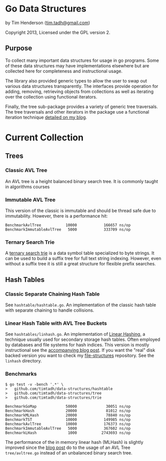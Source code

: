 # Go Data Structures

by Tim Henderson (tim.tadh@gmail.com)

Copyright 2013, Licensed under the GPL version 2.

## Purpose

To collect many important data structures for usage in go programs. Some of
these data structures may have implementations elsewhere but are collected here
for completeness and instructional usage.

The library also provided generic types to allow the user to swap out various
data structures transparently. The interfaces provide operation for adding,
removing, retrieving objects from collections as well as iterating over the
collection using functional iterators.

Finally, the tree sub-package provides a variety of generic tree traversals. The
tree traversals and other iterators in the package use a functional iteration
technique [detailed on my blog](
http://hackthology.com/functional-iteration-in-go.html).



# Current Collection

## Trees

### Classic AVL Tree

An AVL tree is a height balanced binary search tree. It is commonly taught in
algorithms courses

### Immutable AVL Tree

This version of the classic is immutable and should be thread safe due to
immutability. However, there is a performance hit:

    BenchmarkAvlTree           10000            166657 ns/op
    BenchmarkImmutableAvlTree   5000            333709 ns/op

### Ternary Search Trie

A [ternary search trie](
http://hackthology.com/ternary-search-tries-for-fast-flexible-string-search-part-1.html)
is a data symbol table specialized to byte strings. It can be used to build a
suffix tree for full text string indexing. However, even without a suffix tree
it is still a great structure for flexible prefix searches.


## Hash Tables

### Classic Separate Chaining Hash Table

See `hashtable/hashtable.go`. An implementation of the classic hash table with
separate chaining to handle collisions.

### Linear Hash Table with AVL Tree Buckets

See `hashtables/linhash.go`. An implementation of [Linear
Hashing](http://hackthology.com/linear-hashing.html), a technique usually used
for secondary storage hash tables. Often employed by databases and file systems
for hash indices. This version is mostly instructional see the
[accompanying blog post](
http://hackthology.com/an-in-memory-go-implementation-of-linear-hashing.html).
If you want the "real" disk backed version you want to check my
[file-structures](https://github.com/timtadh/file-structures) repository. See
the `linhash` directory.

### Benchmarks

    $ go test -v -bench '.*' \
    >   github.com/timtadh/data-structures/hashtable
    >   github.com/timtadh/data-structures/tree
    >   github.com/timtadh/data-structures/trie

    BenchmarkGoMap             50000             30051 ns/op
    BenchmarkHash              20000             81012 ns/op
    BenchmarkMLHash            20000             78840 ns/op
    BenchmarkTST               10000            149985 ns/op
    BenchmarkAvlTree           10000            176373 ns/op
    BenchmarkImmutableAvlTree   5000            367602 ns/op
    BenchmarkLHash              1000           2743693 ns/op


The performance of the in memory linear hash (MLHash) is slightly improved since
the [blog post](
http://hackthology.com/an-in-memory-go-implementation-of-linear-hashing.html) do
to the usage of an AVL Tree `tree/avltree.go` instead of an unbalanced binary
search tree.

